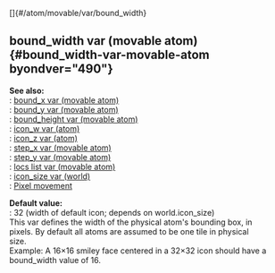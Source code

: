 []{#/atom/movable/var/bound_width}    
## bound_width var (movable atom) {#bound_width-var-movable-atom byondver="490"}    
**See also:**    
:   [bound_x var (movable atom)](/ref/atom/movable/var/bound_x/bound_x.md)    
:   [bound_y var (movable atom)](/ref/atom/movable/var/bound_y/bound_y.md)    
:   [bound_height var (movable atom)](/ref/atom/movable/var/bound_height/bound_height.md)    
:   [icon_w var (atom)](/ref/atom/var/icon_w/icon_w.md)    
:   [icon_z var (atom)](/ref/atom/var/icon_z/icon_z.md)    
:   [step_x var (movable atom)](/ref/atom/movable/var/step_x/step_x.md)    
:   [step_y var (movable atom)](/ref/atom/movable/var/step_y/step_y.md)    
:   [locs list var (movable atom)](/ref/atom/movable/var/locs/locs.md)    
:   [icon_size var (world)](/ref/world/var/icon_size/icon_size.md)    
:   [Pixel movement](/ref/%7Bnotes%7D/pixel-movement/pixel-movement.md)    
<!-- -->    
**Default value:**    
:   32 (width of default icon; depends on world.icon_size)    
This var defines the width of the physical atom\'s bounding box, in    
pixels. By default all atoms are assumed to be one tile in physical    
size.    
Example: A 16×16 smiley face centered in a 32×32 icon should have a    
bound_width value of 16.  